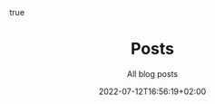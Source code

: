 ---
title: "Posts"
subtitle: "All blog posts"
date: 2022-07-12T16:56:19+02:00
lastmod: 2022-07-12T16:56:19+02:00
draft: true
type:  # Use standard-view on nothing for default or courses - video - landingpage 
weight: null 

featured: false
sidebar: false # Works only with standard-view or list pages
toc: false # Works only with standard-view
math:
  enable: false # Actualy not implemented
lightgallery: false # Actualy not implemented
license: ""
slug:  # slug exemple: solidworks-2020-tutorial


resources:
- name: "featured-image"
  src: "blog.jpg"
- name: "featured-image-preview"
  src: "blog.jpg"
---